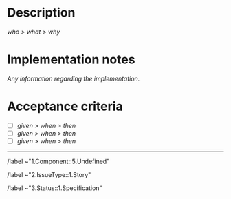 # Description

_who > what > why_

# Implementation notes

_Any information regarding the implementation._

# Acceptance criteria

- [ ] _given > when > then_
- [ ] _given > when > then_
- [ ] _given > when > then_

---

/label ~"1.Component::5.Undefined"

/label ~"2.IssueType::1.Story"

/label ~"3.Status::1.Specification"
